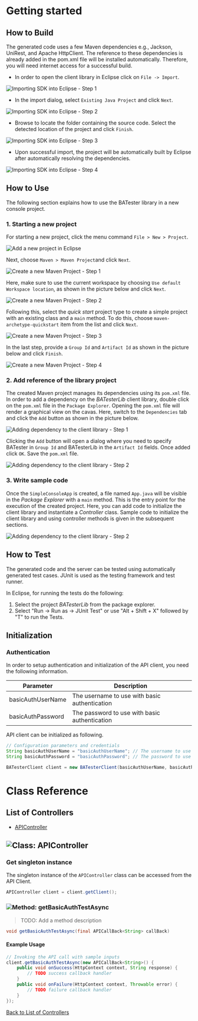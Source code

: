 # Getting started

## How to Build

The generated code uses a few Maven dependencies e.g., Jackson, UniRest,
and Apache HttpClient. The reference to these dependencies is already
added in the pom.xml file will be installed automatically. Therefore,
you will need internet access for a successful build.

* In order to open the client library in Eclipse click on ``` File -> Import ```.

![Importing SDK into Eclipse - Step 1](https://apidocs.io/illustration/java?step=import0&workspaceFolder=BATester-Java&workspaceName=BATester&projectName=BATesterLib&rootNamespace=org.hopto.apimatic)

* In the import dialog, select ``` Existing Java Project ``` and click ``` Next ```.

![Importing SDK into Eclipse - Step 2](https://apidocs.io/illustration/java?step=import1&workspaceFolder=BATester-Java&workspaceName=BATester&projectName=BATesterLib&rootNamespace=org.hopto.apimatic)

* Browse to locate the folder containing the source code. Select the detected location of the project and click ``` Finish ```.

![Importing SDK into Eclipse - Step 3](https://apidocs.io/illustration/java?step=import2&workspaceFolder=BATester-Java&workspaceName=BATester&projectName=BATesterLib&rootNamespace=org.hopto.apimatic)

* Upon successful import, the project will be automatically built by Eclipse after automatically resolving the dependencies.

![Importing SDK into Eclipse - Step 4](https://apidocs.io/illustration/java?step=import3&workspaceFolder=BATester-Java&workspaceName=BATester&projectName=BATesterLib&rootNamespace=org.hopto.apimatic)

## How to Use

The following section explains how to use the BATester library in a new console project.

### 1. Starting a new project

For starting a new project, click the menu command ``` File > New > Project ```.

![Add a new project in Eclipse](https://apidocs.io/illustration/java?step=createNewProject0&workspaceFolder=BATester-Java&workspaceName=BATester&projectName=BATesterLib&rootNamespace=org.hopto.apimatic)

Next, choose ``` Maven > Maven Project ```and click ``` Next ```.

![Create a new Maven Project - Step 1](https://apidocs.io/illustration/java?step=createNewProject1&workspaceFolder=BATester-Java&workspaceName=BATester&projectName=BATesterLib&rootNamespace=org.hopto.apimatic)

Here, make sure to use the current workspace by choosing ``` Use default Workspace location ```, as shown in the picture below and click ``` Next ```.

![Create a new Maven Project - Step 2](https://apidocs.io/illustration/java?step=createNewProject2&workspaceFolder=BATester-Java&workspaceName=BATester&projectName=BATesterLib&rootNamespace=org.hopto.apimatic)

Following this, select the *quick start* project type to create a simple project with an existing class and a ``` main ``` method. To do this, choose ``` maven-archetype-quickstart ``` item from the list and click ``` Next ```.

![Create a new Maven Project - Step 3](https://apidocs.io/illustration/java?step=createNewProject3&workspaceFolder=BATester-Java&workspaceName=BATester&projectName=BATesterLib&rootNamespace=org.hopto.apimatic)

In the last step, provide a ``` Group Id ``` and ``` Artifact Id ``` as shown in the picture below and click ``` Finish ```.

![Create a new Maven Project - Step 4](https://apidocs.io/illustration/java?step=createNewProject4&workspaceFolder=BATester-Java&workspaceName=BATester&projectName=BATesterLib&rootNamespace=org.hopto.apimatic)

### 2. Add reference of the library project

The created Maven project manages its dependencies using its ``` pom.xml ``` file. In order to add a dependency on the *BATesterLib* client library, double click on the ``` pom.xml ``` file in the ``` Package Explorer ```. Opening the ``` pom.xml ``` file will render a graphical view on the cavas. Here, switch to the ``` Dependencies ``` tab and click the ``` Add ``` button as shown in the picture below.

![Adding dependency to the client library - Step 1](https://apidocs.io/illustration/java?step=testProject0&workspaceFolder=BATester-Java&workspaceName=BATester&projectName=BATesterLib&rootNamespace=org.hopto.apimatic)

Clicking the ``` Add ``` button will open a dialog where you need to specify BATester in ``` Group Id ``` and BATesterLib in the ``` Artifact Id ``` fields. Once added click ``` OK ```. Save the ``` pom.xml ``` file.

![Adding dependency to the client library - Step 2](https://apidocs.io/illustration/java?step=testProject1&workspaceFolder=BATester-Java&workspaceName=BATester&projectName=BATesterLib&rootNamespace=org.hopto.apimatic)

### 3. Write sample code

Once the ``` SimpleConsoleApp ``` is created, a file named ``` App.java ``` will be visible in the *Package Explorer* with a ``` main ``` method. This is the entry point for the execution of the created project.
Here, you can add code to initialize the client library and instantiate a *Controller* class. Sample code to initialize the client library and using controller methods is given in the subsequent sections.

![Adding dependency to the client library - Step 2](https://apidocs.io/illustration/java?step=testProject2&workspaceFolder=BATester-Java&workspaceName=BATester&projectName=BATesterLib&rootNamespace=org.hopto.apimatic)

## How to Test

The generated code and the server can be tested using automatically generated test cases. 
JUnit is used as the testing framework and test runner.

In Eclipse, for running the tests do the following:

1. Select the project *BATesterLib* from the package explorer.
2. Select "Run -> Run as -> JUnit Test" or use "Alt + Shift + X" followed by "T" to run the Tests.

## Initialization

### Authentication
In order to setup authentication and initialization of the API client, you need the following information.

| Parameter | Description |
|-----------|-------------|
| basicAuthUserName | The username to use with basic authentication |
| basicAuthPassword | The password to use with basic authentication |



API client can be initialized as following.

```java
// Configuration parameters and credentials
String basicAuthUserName = "basicAuthUserName"; // The username to use with basic authentication
String basicAuthPassword = "basicAuthPassword"; // The password to use with basic authentication

BATesterClient client = new BATesterClient(basicAuthUserName, basicAuthPassword);
```


# Class Reference

## <a name="list_of_controllers"></a>List of Controllers

* [APIController](#api_controller)

## <a name="api_controller"></a>![Class: ](https://apidocs.io/img/class.png "org.hopto.apimatic.controllers.APIController") APIController

### Get singleton instance

The singleton instance of the ``` APIController ``` class can be accessed from the API Client.

```java
APIController client = client.getClient();
```

### <a name="get_basic_auth_test_async"></a>![Method: ](https://apidocs.io/img/method.png "org.hopto.apimatic.controllers.APIController.getBasicAuthTestAsync") getBasicAuthTestAsync

> TODO: Add a method description


```java
void getBasicAuthTestAsync(final APICallBack<String> callBack)
```

#### Example Usage

```java
// Invoking the API call with sample inputs
client.getBasicAuthTestAsync(new APICallBack<String>() {
    public void onSuccess(HttpContext context, String response) {
        // TODO success callback handler
    }
    public void onFailure(HttpContext context, Throwable error) {
        // TODO failure callback handler
    }
});

```


[Back to List of Controllers](#list_of_controllers)



